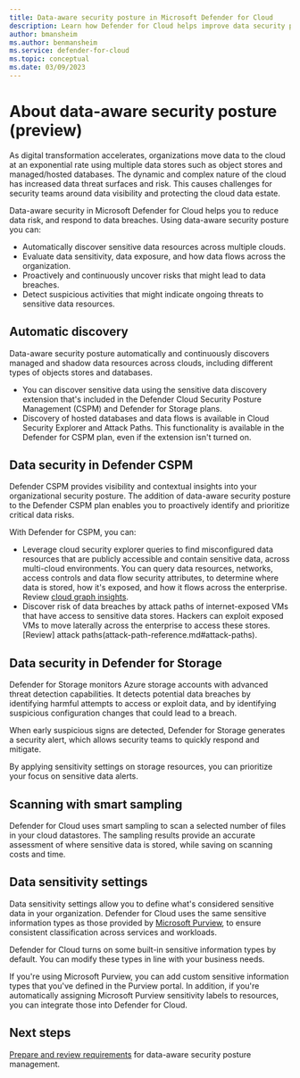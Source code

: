 ```yaml
---
title: Data-aware security posture in Microsoft Defender for Cloud
description: Learn how Defender for Cloud helps improve data security posture in a multi-cloud environment.
author: bmansheim
ms.author: benmansheim
ms.service: defender-for-cloud
ms.topic: conceptual
ms.date: 03/09/2023
---
```

# About data-aware security posture (preview)

As digital transformation accelerates, organizations move data to the cloud at an exponential rate using multiple data stores such as object stores and managed/hosted databases. The dynamic and complex nature of the cloud has increased data threat surfaces and risk. This causes challenges for security teams around data visibility and protecting the cloud data estate.

Data-aware security in Microsoft Defender for Cloud helps you to reduce data risk, and respond to data breaches. Using data-aware security posture you can:

- Automatically discover sensitive data resources across multiple clouds.
- Evaluate data sensitivity, data exposure, and how data flows across the organization.
- Proactively and continuously uncover risks that might lead to data breaches.
- Detect suspicious activities that might indicate ongoing threats to sensitive data resources.

## Automatic discovery

Data-aware security posture automatically and continuously discovers managed and shadow data resources across clouds, including different types of objects stores and databases.

- You can discover sensitive data using the sensitive data discovery extension that's included in the Defender Cloud Security Posture Management (CSPM) and Defender for Storage plans.
- Discovery of hosted databases and data flows is available in Cloud Security Explorer and Attack Paths. This functionality is available in the Defender for CSPM plan, even if the extension isn't turned on.

## Data security in Defender CSPM

Defender CSPM provides visibility and contextual insights into your organizational security posture. The addition of data-aware security posture to the Defender CSPM plan enables you to proactively identify and prioritize critical data risks.

With Defender for CSPM, you can:

- Leverage cloud security explorer queries to find misconfigured data resources that are publicly accessible and contain sensitive data, across multi-cloud environments. You can query data resources, networks, access controls and data flow security attributes, to determine where data is stored, how it's exposed, and how it flows across the enterprise. Review [cloud graph insights](attack-path-reference.md#cloud-security-graph-components-list).
- Discover risk of data breaches by attack paths of internet-exposed VMs that have access to sensitive data stores. Hackers can exploit exposed VMs to move laterally across the enterprise to access these stores. [Review] attack paths(attack-path-reference.md#attack-paths).

## Data security in Defender for Storage

Defender for Storage monitors Azure storage accounts with advanced threat detection capabilities. It detects potential data breaches by identifying harmful attempts to access or exploit data, and by identifying suspicious configuration changes that could lead to a breach.

When early suspicious signs are detected, Defender for Storage generates a security alert, which allows security teams to quickly respond and mitigate.

By applying sensitivity settings on storage resources, you can prioritize your focus on sensitive data alerts. 

## Scanning with smart sampling

Defender for Cloud uses smart sampling to scan a selected number of files in your cloud datastores. The sampling results provide an accurate assessment of where sensitive data is stored, while saving on scanning costs and time.

## Data sensitivity settings

Data sensitivity settings allow you to define what's considered sensitive data in your organization. Defender for Cloud uses the same sensitive information types as those provided by [Microsoft Purview](/microsoft-365/compliance/sensitive-information-type-learn-about), to ensure consistent classification across services and workloads.  

Defender for Cloud turns on some built-in sensitive information types by default. You can modify these types in line with your business needs.

If you're using Microsoft Purview, you can add custom sensitive information types that you've defined in the Purview portal. In addition, if you're automatically assigning Microsoft Purview sensitivity labels to resources, you can integrate those into Defender for Cloud.


## Next steps

[Prepare and review requirements](concept-data-security-posture-prepare.md) for data-aware security posture management.
